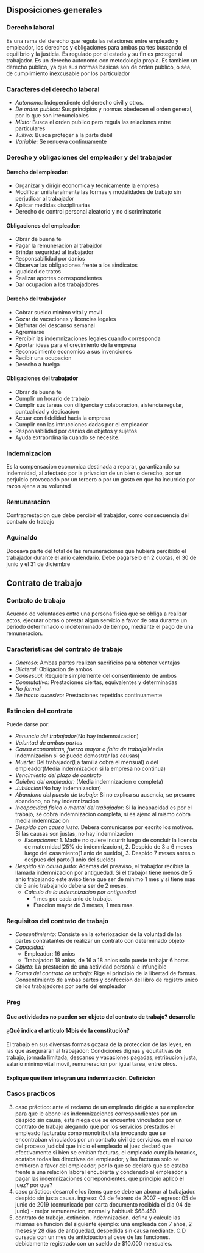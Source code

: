 
## Disposiciones generales

### Derecho laboral  
Es una rama del derecho que regula las relaciones entre empleado y empleador, los derechos y obligaciones para ambas partes buscando el equilibrio y la justicia. Es regulado por el estado y su fin es proteger al trabajador. Es un derecho autonomo con metodologia propia. Es tambien un derecho publico, ya que sus normas basicas son de orden publico, o sea, de cumplimiento inexcusable por los particulador






### Caracteres del derecho laboral  
- *Autonomo:* Independiente del derecho civil y otros.
- *De orden publico:* Sus principios y normas obedecen el orden general, por lo que son irrenunciables
- *Mixto:* Busca el orden publico pero regula las relaciones entre particulares
- *Tuitivo:* Busca proteger a la parte debil
- *Variable:* Se renueva continuamente






### Derecho y obligaciones del empleador y del trabajador  
#### Derecho del empleador:
- Organizar y dirigir economica y tecnicamente la empresa
- Modificar unilateralmente las formas y modalidades de trabajo sin perjudicar al trabajador
- Aplicar medidas disciplinarias
- Derecho de control personal aleatorio y no discriminatorio
#### Obligaciones del empleador:
- Obrar de buena fe
- Pagar la remuneracion al trabajdor
- Brindar seguridad al trabajador
- Responsabilidad por danios
- Observar las obligaciones frente a los sindicatos
- Igualdad de tratos
- Realizar aportes correspondientes
- Dar ocupacion a los trabajadores
#### Derecho del trabajador
- Cobrar sueldo minimo vital y movil
- Gozar de vacaciones y licencias legales
- Disfrutar del descanso semanal
- Agremiarse
- Percibir las indemnizaciones legales cuando corresponda
- Aportar ideas para el crecimiento de la empresa
- Reconocimiento economico a sus invenciones
- Recibir una ocupacion
- Derecho a huelga
#### Obligaciones del trabajador
- Obrar de buena fe
- Cumplir un horario de trabajo
- Cumplir sus tareas con diligencia y colaboracion, aistencia regular, puntualidad y dedicacion
- Actuar con fidelidad hacia la empresa
- Cumplir con las intrucciones dadas por el empleador
- Responsabilidad por danios de objetos y sujetos
- Ayuda extraordinaria cuando se necesite.






### Indemnizacion  
Es la compensacion economica destinada a reparar, garantizando su indemnidad, al afectado por la privacion de un bien o derecho, por un perjuicio provocacdo por un tercero o por un gasto en que ha incurrido por razon ajena a su voluntad



### Remunaracion
Contraprestacion que debe percibir el trabajdor, como consecuencia del contrato de trabajo
### Aguinaldo
Doceava parte del total de las remuneraciones que hubiera percibido el trabajador durante el anio calendario. Debe pagarselo en 2 cuotas, el 30 de junio y el 31 de diciembre


## Contrato de trabajo

### Contrato de trabajo  
Acuerdo de voluntades entre una persona fisica que se obliga a realizar actos, ejecutar obras o prestar algun servicio a favor de otra durante un periodo determinado o indeterminado de tiempo, mediante el pago de una remuneracion.







### Caracteristicas del contrato de trabajo  
- *Oneroso:* Ambas partes realizan sacrificios para obtener ventajas
- *Bilateral:* Obligacion de ambos
- *Consesual:* Requiere simplemente del consentimiento de ambos
- *Conmutativo:* Prestaciones ciertas, equivalentes y determinadas
- *No formal*
- *De tracto sucesivo:* Prestaciones repetidas continuamente






### Extincion del contrato  
Puede darse por:
- *Renuncia del trabajador*(No hay indemnaizacion)
- *Voluntad de ambas partes*
- *Causa economicas, fuerza mayor o falta de trabajo*(Media indemnizacion si se puede demostrar las causas)
- *Muerte:* Del trabajador(La familia cobra el mensual) o del empleador(Media indemnizacion si la empresa no continua)
- *Vencimiento del plazo de contrato*
- *Quiebra del empleador:* (Media indemnizacion o completa)
- *Jubilacion*(No hay indemnizacion)
- *Abandono del puesto de trabajo:* Si no explica su ausencia, se presume abandono, no hay indemnizacion
- *Incapacidad fisica o mental del trabajador:* Si la incapacidad es por el trabajo, se cobra indemnizacion completa, si es ajeno al mismo cobra media indemnizacion
- *Despido con causa justa:*  Debera comunicarse por escrito los motivos. Si las causas son justas, no hay indemnizacion
	- *Excepciones:* 1. Madre no quiere incurrir luego de concluir la licencia de maternidad(25% de indemnizacion), 2. Despido de 3 a 6 meses luego del casamiento(1 anio de sueldo), 3. Despido 7 meses antes o despues del parto(1 anio del sueldo)
- *Despido sin causa justo:* Ademas del preaviso, el trabajdor recibira la llamada indemnizacion por antiguedad. Si el trabajor tiene menos de 5 anio trabajando este aviso tiene que ser de minimo 1 mes y si tiene mas de 5 anio trabajando debera ser de 2 meses.
	- *Calculo de la indemnizacion por antiguedad*
		- 1 mes por cada anio de trabajo.
		- Fraccion mayor de 3 meses, 1 mes mas.






### Requisitos del contrato de trabajo  
- *Consentimiento:* Consiste en la exteriozacion de la voluntad de las partes contratantes de realizar un contrato con determinado objeto
- *Capacidad:* 
	- Empleador: 16 anios
	- Trabajador: 18 anios, de 16 a 18 anios solo puede trabajar 6 horas
- *Objeto:* La prestacion de una actividad personal e infungible
- *Forma del contrato de trabajo:* Rige el principio de la libertad de formas. Consentimiento de ambas partes y confeccion del libro de registro unico de los trabajadores por parte del empleador






### Preg
#### Que actividades no pueden ser objeto del contrato de trabajo? desarrolle

#### ¿Qué indica el articulo 14bis de la constitución?  
El trabajo en sus diversas formas gozara de la proteccion de las leyes, en las que aseguraran al trabajador: Condiciones dignas y equitativas de trabajo, jornada limitada, descanso y vacaciones pagadas, retribucion justa, salario minimo vital movil, remuneracion por igual tarea, entre otros.






#### Explique que item integran una indemnización. Definicion



### Casos practicos
3. caso práctico: ante el reclamo de un empleado dirigido a su empleador para que le abone las indemnizaciones correspondientes por un despido sin causa, este niega que se encuentre vinculados por un contrato de trabajo alegando que por los servicios prestados el empleado facturaba como monotributista invocando que se encontraban vinculados por un contrato civil de servicios. en el marco del proceso judicial que inicio el empleado el juez declaró que efectivamente si bien se emitían facturas, el empleado cumplia horarios, acataba todas las directivas del empleador, y las facturas solo se emitieron a favor del empleador, por lo que se declaró que se estaba frente a una relación laboral encubierta y condenado al empleador a pagar las indemnizaciones correpondientes. que principio aplicó el juez? por que?
4. caso práctico: desarrolle los ítems que se deberan abonar al trabajador. despido sin justa causa. ingreso: 03 de febrero de 2007 - egreso: 05 de junio de 2019 (comunicado por carta documento recibida el dia 04 de junio) - mejor remuneracion, normal y habitual: $68.450.
13. contrato de trabajo. extincion. indemnizacion. defina y calcule las mismas en funcion del siguiente ejemplo: una empleada con 7 años, 2 meses y 28 dias de antiguedad, despedida sin causa mediante. C.D cursada con un mes de anticipacion al cese de las funciones. debidamente registrado con un sueldo de $10.000 mensuales.